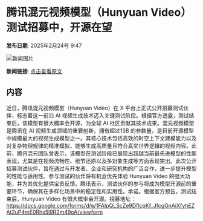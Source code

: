 # 腾讯混元视频模型（Hunyuan Video）测试招募中，开源在望

**发布日期**: 2025年2月24号 9:47

![新闻图片](https://pic.chinaz.com/picmap/thumb/202309071139000461_0.jpg)

**新闻链接**: [点击查看原文](https://www.aibase.com/zh/news/15635)

## 内容

近日，腾讯混元视频模型（Hunyuan Video）在 X 平台上正式公开招募测试伙伴，标志着这一前沿 AI 视频生成技术迈入关键测试阶段。根据官方透露，测试结束后，该模型有很大概率会开源，为全球 AI 社区贡献其技术成果。混元视频模型是腾讯在 AI 视频生成领域的重要创新，拥有超过13B 的参数量，是目前开源模型中规模最大的视频生成模型之一。其核心技术包括高效的时空上下文建模能力以及对复杂物理规律的精准模拟，能够生成高质量且符合真实世界逻辑的视频内容。此前，腾讯混元团队曾表示，该模型在测试阶段已展现出超越当前最先进模型的性能表现，尤其是在视频流畅性、细节还原以及多对象生成等方面表现突出。此次公开招募测试伙伴，旨在通过与开发者、企业和研究机构的广泛合作，进一步提升模型的性能与适用性。参与测试的伙伴将有机会优先体验 Hunyuan Video 的强大功能，并为其优化提供宝贵反馈。腾讯表示，测试伙伴的参与将成为模型开源前的重要环节，确保其在多样化场景中的稳定性和实用性。承诺。根据官方预告，测试结束后，Hunyuan Video 有很大概率会开源。招募地址：https://docs.google.com/forms/d/e/1FAIpQLScZe9DflcpKf_JfcgGnAiXfyhEZAt2uP4mE0Rhs5l9R2m49oA/viewform
